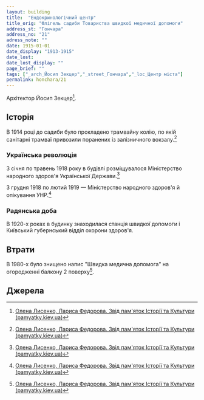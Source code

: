 ```yaml
---
layout: building
title:  "Ендокринологічний центр"
title_orig: "Флігель садиби Товариства швидкої медичної допомоги"
address_st: "Гончара"
address_no: "21"
adress_note: ""
date: 1915-01-01
date_display: "1913-1915"
date_lost:
date_lost_display: ""
page_brief: ""
tags: ["_arch_Йосип Зекцер","_street_Гончара","_loc_Центр міста"]
permalink: honchara/21
---
```

Архітектор Йосип Зекцер[^1].

## Історія

В 1914 році до садиби було прокладено трамвайну колію, по якій санітарні трамваї привозили поранених із залізничного вокзалу.[^1]

### Українська революція

З січня по травень 1918 року в будівлі розміщувалося Міністерство народного здоров'я Української Держави.[^1]

З грудня 1918 по лютий 1919 — Міністерство народного здоров'я й опікування УНР.[^1]

### Радянська доба

В 1920-х роках в будинку знаходилася станція швидкої допомоги і Київський губернський відділ охорони здоров'я.

## Втрати

В 1980-х було знищено напис "Швидка медична допомога" на огородженні балкону 2 поверху[^1].

## Джерела
[^1]: [Олена Лисенко, Лариса Федорова. Звід пам'яток Історії та Культури (pamyatky.kiev.ua)](http://pamyatky.kiev.ua/streets/reytarska/sadiba-tovaristva-shvidkoyi-medichnoyi-dopomogi-191315-v-yakiy-mistilisya-ministerstva-narodnogo-zdorovya-ukrayinskoyi-derzhavi-i-unr)